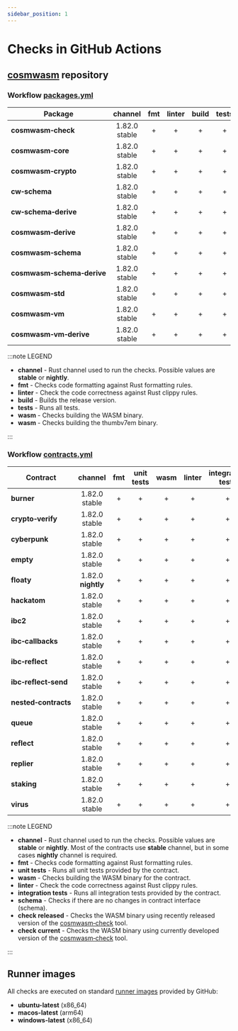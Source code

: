 ```yaml
---
sidebar_position: 1
---
```


# Checks in GitHub Actions

## [cosmwasm][cosmwasm‑repository] repository

### Workflow [packages.yml](https://github.com/CosmWasm/cosmwasm/actions/workflows/packages.yml)

| Package                    |    channel    | fmt | linter | build | tests | wasm | thumbv7em |
|----------------------------|:-------------:|:---:|:------:|:-----:|:-----:|:----:|:---------:|
| **cosmwasm‑check**         | 1.82.0 stable |  +  |   +    |   +   |   +   |      |           |
| **cosmwasm‑core**          | 1.82.0 stable |  +  |   +    |   +   |   +   |  +   |     +     |
| **cosmwasm‑crypto**        | 1.82.0 stable |  +  |   +    |   +   |   +   |      |           |
| **cw‑schema**              | 1.82.0 stable |  +  |   +    |   +   |   +   |      |           |
| **cw‑schema‑derive**       | 1.82.0 stable |  +  |   +    |   +   |   +   |      |           |
| **cosmwasm‑derive**        | 1.82.0 stable |  +  |   +    |   +   |   +   |      |           |
| **cosmwasm‑schema**        | 1.82.0 stable |  +  |   +    |   +   |   +   |      |           |
| **cosmwasm‑schema‑derive** | 1.82.0 stable |  +  |   +    |   +   |   +   |      |           |
| **cosmwasm‑std**           | 1.82.0 stable |  +  |   +    |   +   |   +   |  +   |           |
| **cosmwasm‑vm**            | 1.82.0 stable |  +  |   +    |   +   |   +   |      |           |
| **cosmwasm‑vm‑derive**     | 1.82.0 stable |  +  |   +    |   +   |   +   |      |           |

:::note LEGEND

- **channel** - Rust channel used to run the checks. Possible values are **stable** or **nightly**.
- **fmt** - Checks code formatting against Rust formatting rules.
- **linter** - Check the code correctness against Rust clippy rules.
- **build** - Builds the release version.
- **tests** - Runs all tests.
- **wasm** - Checks building the WASM binary.
- **wasm** - Checks building the thumbv7em binary.

:::

### Workflow [contracts.yml](https://github.com/CosmWasm/cosmwasm/actions/workflows/contracts.yml)

| Contract             |      channel       | fmt | unit<br/>tests | wasm | linter | integration<br/>tests | schema | check<br/>released | check<br/>current |
|----------------------|:------------------:|:---:|:--------------:|:----:|:------:|:---------------------:|:------:|:------------------:|:-----------------:|
| **burner**           |   1.82.0 stable    |  +  |       +        |  +   |   +    |           +           |   +    |         +          |         +         |
| **crypto‑verify**    |   1.82.0 stable    |  +  |       +        |  +   |   +    |           +           |   +    |         +          |         +         |
| **cyberpunk**        |   1.82.0 stable    |  +  |       +        |  +   |   +    |           +           |   +    |         +          |         +         |
| **empty**            |   1.82.0 stable    |  +  |       +        |  +   |   +    |           +           |   +    |         +          |         +         |
| **floaty**           | 1.82.0 **nightly** |  +  |       +        |  +   |   +    |           +           |   +    |         +          |         +         |
| **hackatom**         |   1.82.0 stable    |  +  |       +        |  +   |   +    |           +           |   +    |         +          |         +         |
| **ibc2**             |   1.82.0 stable    |  +  |       +        |  +   |   +    |           +           |   +    |         +          |         +         |
| **ibc‑callbacks**    |   1.82.0 stable    |  +  |       +        |  +   |   +    |           +           |   +    |         +          |         +         |
| **ibc‑reflect**      |   1.82.0 stable    |  +  |       +        |  +   |   +    |           +           |   +    |         +          |         +         |
| **ibc‑reflect‑send** |   1.82.0 stable    |  +  |       +        |  +   |   +    |           +           |   +    |         +          |         +         |
| **nested‑contracts** |   1.82.0 stable    |  +  |       +        |  +   |   +    |           +           |   +    |         +          |         +         |
| **queue**            |   1.82.0 stable    |  +  |       +        |  +   |   +    |           +           |   +    |         +          |         +         |
| **reflect**          |   1.82.0 stable    |  +  |       +        |  +   |   +    |           +           |   +    |         +          |         +         |
| **replier**          |   1.82.0 stable    |  +  |       +        |  +   |   +    |           +           |   +    |         +          |         +         |
| **staking**          |   1.82.0 stable    |  +  |       +        |  +   |   +    |           +           |   +    |         +          |         +         |
| **virus**            |   1.82.0 stable    |  +  |       +        |  +   |   +    |           +           |   +    |         +          |         +         |

:::note LEGEND

- **channel** - Rust channel used to run the checks. Possible values are **stable** or **nightly**.
  Most of the contracts use **stable** channel, but in some cases **nightly** channel is required.
- **fmt** - Checks code formatting against Rust formatting rules.
- **unit tests** - Runs all unit tests provided by the contract.
- **wasm** - Checks building the WASM binary for the contract.
- **linter** - Check the code correctness against Rust clippy rules.
- **integration tests** - Runs all integration tests provided by the contract.
- **schema** - Checks if there are no changes in contract interface (schema).
- **check released** - Checks the WASM binary using recently released version of the [cosmwasm‑check] tool.  
- **check current** - Checks the WASM binary using currently developed version of the [cosmwasm‑check] tool.
 
:::

## Runner images

All checks are executed on standard [runner images](https://github.com/actions/runner-images) provided by GitHub: 
- **ubuntu-latest** (x86_64)
- **macos-latest** (arm64)
- **windows-latest** (x86_64)

[cosmwasm‑repository]: https://github.com/CosmWasm/cosmwasm
[cosmwasm‑check]: https://crates.io/crates/cosmwasm-check
